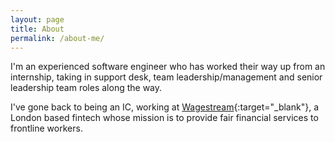 ```yaml
---
layout: page
title: About
permalink: /about-me/
---
```


I'm an experienced software engineer who has worked their way up from an internship, taking in support desk, team leadership/management and senior leadership team roles along the way.

I've gone back to being an IC, working at [Wagestream](https://wagestream.com){:target="_blank"}, a London based fintech whose mission is to provide fair financial services to frontline workers.